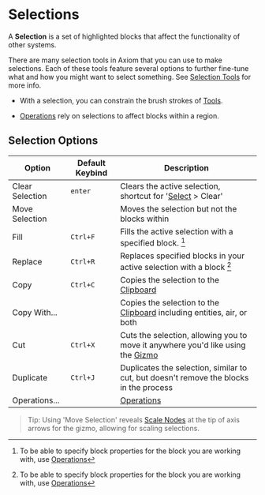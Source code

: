 # Selections

A **Selection** is a set of highlighted blocks that affect the functionality of other systems.

There are many selection tools in Axiom that you can use to make selections. Each of these tools feature several options to further fine-tune what and how you might want to select something. See [Selection Tools](/tools/selection/intro.md) for more info.

- With a selection, you can constrain the brush strokes of [Tools](/tools/intro.md).

- [Operations](/editor/mainmenubar/operations.md) rely on selections to affect blocks within a region.

## Selection Options

|Option|Default Keybind|Description|
|--|---|---|
|Clear Selection|`enter`|Clears the active selection, shortcut for '[Select](/editor/mainmenubar/select.md) > Clear' |
|Move Selection||Moves the selection but not the blocks within|
|Fill|`Ctrl+F`|Fills the active selection with a specified block. [^note1] |
|Replace|`Ctrl+R`|Replaces specified blocks in your active selection with a block [^note1]|
|Copy|`Ctrl+C`|Copies the selection to the [Clipboard](/editor/windows/clipboard.md)|
|Copy With...||Copies the selection to the [Clipboard](/editor/windows/clipboard.md) including entities, air, or both|
|Cut|`Ctrl+X`|Cuts the selection, allowing you to move it anywhere you'd like using the [Gizmo](gizmos.md)|
|Duplicate|`Ctrl+J`|Duplicates the selection, similar to cut, but doesn't remove the blocks in the process|
|Operations...||[Operations](/editor/mainmenubar/operations.md)|


[^note1]: To be able to specify block properties for the block you are working with, use [Operations](/editor/mainmenubar/operations.md)

>Tip: Using 'Move Selection' reveals [Scale Nodes](/editor/gizmos.md#gizmo-properties) at the tip of axis arrows for the gizmo, allowing for scaling selections.